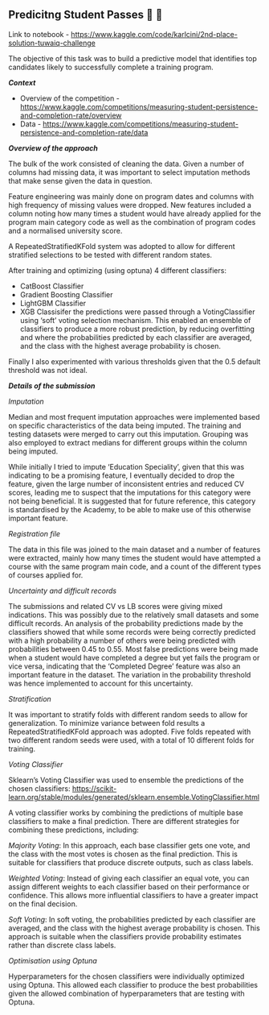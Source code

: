 

## **Predicitng Student Passes :school: :school_satchel:**


Link to notebook - https://www.kaggle.com/code/karlcini/2nd-place-solution-tuwaiq-challenge 

The objective of this task was to build a predictive model that identifies top candidates likely to successfully complete a training program.

***Context***

-	Overview of the competition - https://www.kaggle.com/competitions/measuring-student-persistence-and-completion-rate/overview  
-	Data - https://www.kaggle.com/competitions/measuring-student-persistence-and-completion-rate/data 

***Overview of the approach***

The bulk of the work consisted of cleaning the data. Given a number of columns had missing data, it was important to select imputation methods that make sense given the data in question. 

Feature engineering was mainly done on program dates and columns with high frequency of missing values were dropped.  New features included a column noting how many times a student would have already applied for the program main category code as well as the combination of program codes and a normalised university score.

A RepeatedStratifiedKFold system was adopted to allow for different stratified selections to be tested with different random states. 

After training and optimizing (using optuna) 4 different classifiers:
-	CatBoost Classifier
-	Gradient Boosting Classifier
-	LightGBM Classifier
-	XGB Classisifer
the predictions were passed through a VotingClassifier using ‘soft’ voting selection mechanism. This enabled an ensemble of classifiers to produce a more robust prediction, by reducing overfitting and where the probabilities predicted by each classifier are averaged, and the class with the highest average probability is chosen.

Finally I also experimented with various thresholds given that the 0.5 default threshold was not ideal. 
 

***Details of the submission***

*Imputation*

Median and most frequent imputation approaches were implemented based on specific characteristics of the data being imputed. The training and testing datasets were merged to carry out this imputation. Grouping was also employed to extract medians for different groups within the column being imputed. 

While initially I tried to impute ‘Education Speciality’, given that this was indicating to be a promising feature, I eventually decided to drop the feature, given the large number of inconsistent entries and reduced CV scores, leading me to suspect that the imputations for this category were not being beneficial. It is suggested that for future reference, this category is standardised by the Academy, to be able to make use of this otherwise important feature. 

*Registration file*

The data in this file was joined to the main dataset and a number of features were extracted, mainly how many times the student would have attempted a course with the same program main code, and a count of the different types of courses applied for. 

*Uncertainty and difficult records*

The submissions and related CV vs LB scores were giving mixed indications. This was possibly due to the relatively small datasets and some difficult records. An analysis of the probability predictions made by the classifiers showed that while some records were being correctly predicted with a high probability a number of others were being predicted with probabilities between 0.45 to 0.55. Most false predictions were being made when a student would have completed a degree but yet fails the program or vice versa, indicating that the ‘Completed Degree’ feature was also an important feature in the dataset. The variation in the probability threshold was hence implemented to account for this uncertainty. 

*Stratification*

It was important to stratify folds with different random seeds to allow for generalization. To minimize variance between fold results a RepeatedStratifiedKFold approach was adopted. Five folds repeated with two different random seeds were used, with a total of 10 different folds for training. 

*Voting Classifier*

Sklearn’s Voting Classifier was used to ensemble the predictions of the chosen classifiers:
https://scikit-learn.org/stable/modules/generated/sklearn.ensemble.VotingClassifier.html 

A voting classifier works by combining the predictions of multiple base classifiers to make a final prediction. There are different strategies for combining these predictions, including:

*Majority Voting*: In this approach, each base classifier gets one vote, and the class with the most votes is chosen as the final prediction. This is suitable for classifiers that produce discrete outputs, such as class labels.

*Weighted Voting*: Instead of giving each classifier an equal vote, you can assign different weights to each classifier based on their performance or confidence. This allows more influential classifiers to have a greater impact on the final decision.

*Soft Voting*: In soft voting, the probabilities predicted by each classifier are averaged, and the class with the highest average probability is chosen. This approach is suitable when the classifiers provide probability estimates rather than discrete class labels.

*Optimisation using Optuna*

Hyperparameters for the chosen classifiers were individually optimized using Optuna. This allowed each classifier to produce the best probabilities given the allowed combination of hyperparameters that are testing with Optuna. 

